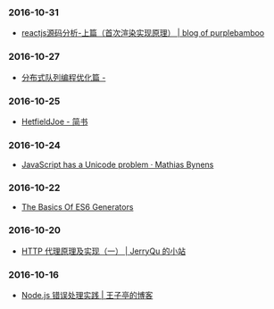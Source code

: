 ### 2016-10-31<br />
+ [reactjs源码分析-上篇（首次渲染实现原理） | blog of purplebamboo](http://purplebamboo.github.io/2015/09/15/reactjs_source_analyze_part_one/)<br />

### 2016-10-27<br />
+ [分布式队列编程优化篇 -](http://tech.meituan.com/distributed_queue_based_programming-optimization.html)<br />

### 2016-10-25<br />
+ [HetfieldJoe - 简书](http://www.jianshu.com/users/4801d203ede4/latest_articles)<br />

### 2016-10-24<br />
+ [JavaScript has a Unicode problem · Mathias Bynens](https://mathiasbynens.be/notes/javascript-unicode)<br />

### 2016-10-22<br />
+ [The Basics Of ES6 Generators](https://davidwalsh.name/es6-generators)<br />

### 2016-10-20<br />
+ [HTTP 代理原理及实现（一） | JerryQu 的小站](https://imququ.com/post/web-proxy.html)<br />

### 2016-10-16<br />
+ [Node.js 错误处理实践 | 王子亭的博客](https://jysperm.me/2016/10/nodejs-error-handling/)<br />